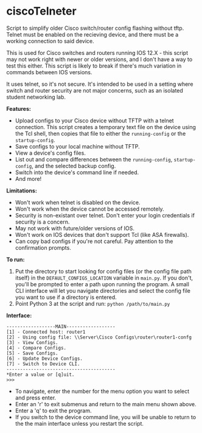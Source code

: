 # ciscoTelneter
Script to simplify older Cisco switch/router config flashing without tftp. Telnet must be enabled on the recieving device, and there must be a working connection to said device.

This is used for Cisco switches and routers running IOS 12.X - this script may not work right with newer or older versions, and I don't have a way to test this either. This script is likely to break if there's much variation in commands between IOS versions.

It uses telnet, so it's not secure. It's intended to be used in a setting where switch and router security are not major concerns, such as an isolated student networking lab.  

**Features:**

 * Upload configs to your Cisco device without TFTP with a telnet connection. This script creates a temporary text file on the device using the Tcl shell, then copies that file to either the `running-config` or the `startup-config`.
 * Save configs to your local machine without TFTP.
 * View a device's config files.
 * List out and compare differences between the `running-config`, `startup-config`, and the selected backup config.
 * Switch into the device's command line if needed.
 * And more!
 
**Limitations:**

* Won't work when telnet is disabled on the device.
* Won't work when the device cannot be accessed remotely.
* Security is non-existant over telnet. Don't enter your login credentials if security is a concern.
* May not work with future/older versions of IOS.
* Won't work on IOS devices that don't support Tcl (like ASA firewalls).
* Can copy bad configs if you're not careful. Pay attention to the confirmation prompts.

**To run:** 

1. Put the directory to start looking for config files (or the config file path itself) in the `DEFAULT_CONFIGS_LOCATION` variable in `main.py`. If you don't, you'll be prompted to enter a path upon running the program. A small CLI interface will let you navigate directories and select the config file you want to use if a directory is entered.
2. Point Python 3 at the script and run: `python /path/to/main.py`

**Interface:**
```
------------------MAIN------------------
[1] - Connected host: router1
[2] - Using config file: \\Server\Cisco Configs\router\router1-confg
[3] - View Configs.
[4] - Compare Configs.
[5] - Save Configs.
[6] - Update Device Configs.
[7] - Switch to Device CLI.
----------------------------------------
*Enter a value or [q]uit.
>>>
```
* To navigate, enter the number for the menu option you want to select and press enter.
* Enter an 'r' to exit submenus and return to the main menu shown above.
* Enter a 'q' to exit the program.
* If you switch to the device command line, you will be unable to return to the the main interface unless you restart the script.
